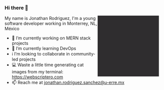 ### Hi there 👋

<a href="http://jonathan.webscriptero.com">
  <img align="right" width="200" height="200" src="https://raw.githubusercontent.com/jonathanrodriguezs/jonathanrodriguezs/master/personal_website.gif">
</a>
My name is Jonathan Rodriguez, I'm a young software developer working in Monterrey, NL, México

- 🔭 I’m currently working on MERN stack projects
- 🐋 I’m currently learning DevOps
- ℹ️ I’m looking to collaborate in community-led projects
- 💻 Waste a little time generating cat images from my terminal: https://webscriptero.com
- 📫 Reach me at jonathan.rodriguez.sanchez@u-erre.mx

